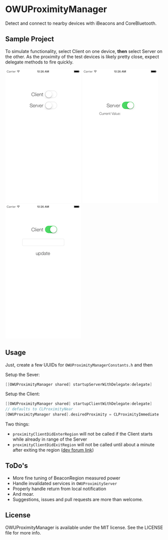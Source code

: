 # OWUProximityManager

Detect and connect to nearby devices with iBeacons and CoreBluetooth.

## Sample Project

To simulate functionality, select Client on one device, **then** select Server on the other. As the proximity of the test devices is likely pretty close, expect delegate methods to fire quickly.

![home](Screenshots/home.png) ![server](Screenshots/server.png) ![client](Screenshots/client.png)

## Usage
Just, create a few UUIDs for `OWUProximityManagerConstants.h` and then

Setup the Sever:
``` objective-c
[[OWUProximityManager shared] startupServerWithDelegate:delegate]
```
Setup the Client:
``` objective-c
[[OWUProximityManager shared] startupClientWithDelegate:delegate]
// defaults to CLProximityNear
[OWUProximityManager shared].desiredProximity = CLProximityImmediate
```
Two things:
- `proximityClientDidEnterRegion` will not be called if the Client starts while already in range of the Server
- `proximityClientDidExitRegion` will not be called until about a minute after exiting the region ([dev forum link](https://devforums.apple.com/message/898335#898335))

## ToDo's
- More fine tuning of BeaconRegion measured power
- Handle invalidated services in `OWUProximityServer`
- Properly handle return from local notification
- And moar.
- Suggestions, issues and pull requests are more than welcome.

## License
OWUProximityManager is available under the MIT license. See the LICENSE file for more info.
